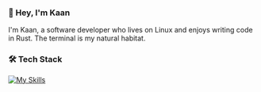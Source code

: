 ### 👋 Hey, I'm Kaan

I'm Kaan, a software developer who lives on Linux and enjoys writing code in Rust. The terminal is my natural habitat.

### 🛠️ Tech Stack  
[![My Skills](https://skillicons.dev/icons?i=linux,zed,rust,directus,astro&perline=6)](https://skillicons.dev)
